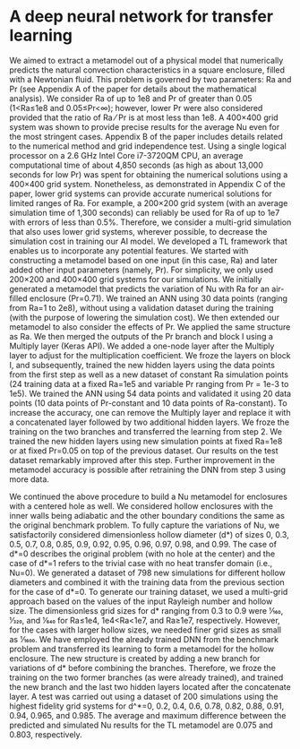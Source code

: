 # A deep neural network for transfer learning

We aimed to extract a metamodel out of a physical model that numerically predicts the natural convection characteristics in a square enclosure, filled with a Newtonian fluid. This problem is governed by two parameters: Ra and Pr (see Appendix A of the paper for details about the mathematical analysis). We consider Ra of up to 1e8 and Pr of greater than 0.05 (1<Ra≤1e8 and 0.05≤Pr<∞); however, lower Pr were also considered provided that the ratio of Ra ⁄ Pr is at most less than 1e8.
A 400×400 grid system was shown to provide precise results for the average Nu even for the most stringent cases. Appendix B of the paper includes details related to the numerical method and grid independence test. Using a single logical processor on a 2.6 GHz Intel Core i7-3720QM CPU, an average computational time of about 4,850 seconds (as high as about 13,000 seconds for low Pr) was spent for obtaining the numerical solutions using a 400×400 grid system. Nonetheless, as demonstrated in Appendix C of the paper, lower grid systems can provide accurate numerical solutions for limited ranges of Ra. For example, a 200×200 grid system (with an average simulation time of 1,300 seconds) can reliably be used for Ra of up to 1e7 with errors of less than 0.5%. Therefore, we consider a multi-grid simulation that also uses lower grid systems, wherever possible, to decrease the simulation cost in training our AI model.
We developed a TL framework that enables us to incorporate any potential features. We started with constructing a metamodel based on one input (in this case, Ra) and later added other input parameters (namely, Pr). For simplicity, we only used 200×200 and 400×400 grid systems for our simulations. We initially generated a metamodel that predicts the variation of Nu with Ra for an air-filled enclosure (Pr=0.71). We trained an ANN using 30 data points (ranging from Ra=1 to 2e8), without using a validation dataset during the training (with the purpose of lowering the simulation cost). We then extended our metamodel to also consider the effects of Pr. We applied the same structure as Ra. We then merged the outputs of the Pr branch and block I using a Multiply layer (Keras API). We added a one-node layer after the Multiply layer to adjust for the multiplication coefficient. We froze the layers on block I, and subsequently, trained the new hidden layers using the data points from the first step as well as a new dataset of constant Ra simulation points (24 training data at a fixed Ra=1e5 and variable Pr ranging from Pr = 1e-3 to 1e5). We trained the ANN using 54 data points and validated it using 20 data points (10 data points of Pr-constant and 10 data points of Ra-constant). To increase the accuracy, one can remove the Multiply layer and replace it with a concatenated layer followed by two additional hidden layers. We froze the training on the two branches and transferred the learning from step 2. We trained the new hidden layers using new simulation points at fixed Ra=1e8 or at fixed Pr=0.05 on top of the previous dataset. Our results on the test dataset remarkably improved after this step. Further improvement in the metamodel accuracy is possible after retraining the DNN from step 3 using more data.

We continued the above procedure to build a Nu metamodel for enclosures with a centered hole as well. We considered hollow enclosures with the inner walls being adiabatic and the other boundary conditions the same as the original benchmark problem. To fully capture the variations of Nu, we satisfactorily considered dimensionless hollow diameter (d*) of sizes 0, 0.3, 0.5, 0.7, 0.8, 0.85, 0.9, 0.92, 0.95, 0.96, 0.97, 0.98, and 0.99. The case of d*=0 describes the original problem (with no hole at the center) and the case of d*=1 refers to the trivial case with no heat transfer domain (i.e., Nu=0). We generated a dataset of 798 new simulations for different hollow diameters and combined it with the training data from the previous section for the case of d*=0. To generate our training dataset, we used a multi-grid approach based on the values of the input Rayleigh number and hollow size. The dimensionless grid sizes for d* ranging from 0.3 to 0.9 were 1⁄160, 1⁄320, and 1⁄640 for Ra≤1e4, 1e4<Ra<1e7, and Ra≥1e7, respectively. However, for the cases with larger hollow sizes, we needed finer grid sizes as small as 1⁄1600. We have employed the already trained DNN from the benchmark problem and transferred its learning to form a metamodel for the hollow enclosure. The new structure is created by adding a new branch for variations of d* before combining the branches. Therefore, we froze the training on the two former branches (as were already trained), and trained the new branch and the last two hidden layers located after the concatenate layer. A test was carried out using a dataset of 200 simulations using the highest fidelity grid systems for d^*=0, 0.2, 0.4, 0.6, 0.78, 0.82, 0.88, 0.91, 0.94, 0.965, and 0.985. The average and maximum difference between the predicted and simulated Nu results for the TL metamodel are 0.075 and 0.803, respectively.

